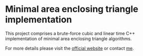 Minimal area enclosing triangle implementation
=====================

This project comprises a brute-force cubic and linear time C++ implementation of minimal area enclosing triangle algorithms.

For more details please visit the [official website](http://ovidiuparvu.com/data/notes/2014/min_enclosing_triangle/) or contact [me](http://ovidiuparvu.com/).
